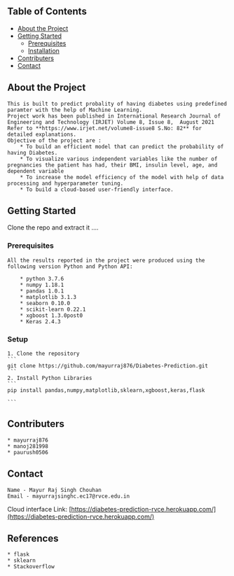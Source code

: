 


<!-- TABLE OF CONTENTS -->
## Table of Contents

* [About the Project](#about-the-project)
* [Getting Started](#getting-started)
  * [Prerequisites](#prerequisites)
  * [Installation](#installation)
* [Contributers](#contributers)
* [Contact](#contact)


<!-- ABOUT THE PROJECT -->
## About the Project
    This is built to predict probality of having diabetes using predefined paramter with the help of Machine Learning.
    Project work has been published in International Research Journal of Engineering and Technology (IRJET) Volume 8, Issue 8,  August 2021 
    Refer to **https://www.irjet.net/volume8-issue8 S.No: 82** for detailed explanations.
    Objective of the project are :
        * To build an efficient model that can predict the probability of having Diabetes.
        * To visualize various independent variables like the number of pregnancies the patient has had, their BMI, insulin level, age, and dependent variable
        * To increase the model efficiency of the model with help of data processing and hyperparameter tuning.
        * To build a cloud-based user-friendly interface.
   
  

<!-- GETTING STARTED -->
## Getting Started

Clone the repo and extract it ....

### Prerequisites

    All the results reported in the project were produced using the following version Python and Python API:

        * python 3.7.6
        * numpy 1.18.1
        * pandas 1.0.1
        * matplotlib 3.1.3
        * seaborn 0.10.0
        * scikit-learn 0.22.1
        * xgboost 1.3.0post0
        * Keras 2.4.3 
        

### Setup 
 
    1. Clone the repository 
    ```
    git clone https://github.com/mayurraj876/Diabetes-Prediction.git
    ```
    2. Install Python Libraries
    ```
    pip install pandas,numpy,matplotlib,sklearn,xgboost,keras,flask

    ```

## Contributers

    * mayurraj876 
    * manoj281998
    * paurush0506


<!-- CONTACT -->
## Contact

    Name - Mayur Raj Singh Chouhan 
    Email - mayurrajsinghc.ec17@rvce.edu.in


Cloud interface Link: [https://diabetes-prediction-rvce.herokuapp.com/](https://diabetes-prediction-rvce.herokuapp.com/)


## References
    * flask
    * sklearn 
    * Stackoverflow
